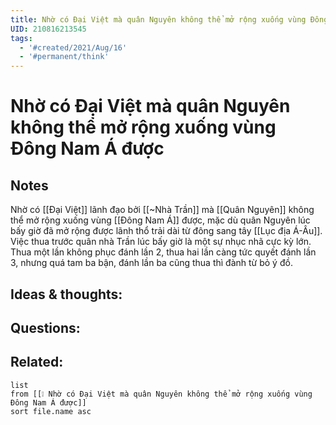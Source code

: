 ```yaml
---
title: Nhờ có Đại Việt mà quân Nguyên không thể mở rộng xuống vùng Đông Nam Á được
UID: 210816213545
tags:
  - '#created/2021/Aug/16'
  - '#permanent/think'
---
```

# Nhờ có Đại Việt mà quân Nguyên không thể mở rộng xuống vùng Đông Nam Á được

## Notes
Nhờ có [[Đại Việt]] lãnh đạo bởi [[~Nhà Trần]] mà [[Quân Nguyên]] không thể mở rộng xuống vùng [[Đông Nam Á]] được, mặc dù quân Nguyên lúc bấy giờ đã mở rộng được lãnh thổ trải dài từ đông sang tây [[Lục địa Á-Âu]]. 
Việc thua trước quân nhà Trần lúc bấy giờ là một sự nhục nhã cực kỳ lớn. Thua một lần không phục đánh lần 2, thua hai lần càng tức quyết đánh lần 3, nhưng quá tam ba bận, đánh lần ba cũng thua thì đành từ bỏ ý đồ.

## Ideas & thoughts:


## Questions:


## Related:
```dataview
list
from [[❕ Nhờ có Đại Việt mà quân Nguyên không thể mở rộng xuống vùng Đông Nam Á được]]
sort file.name asc
```
